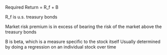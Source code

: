 Required Return = R_f + B

R_f is u.s. treasury bonds

Market risk premium is in excess of bearing the risk of the market above the treasury bonds

B is beta, which is a measure specific to the stock itself
	Usually determined by doing a regression on an individual stock over time

